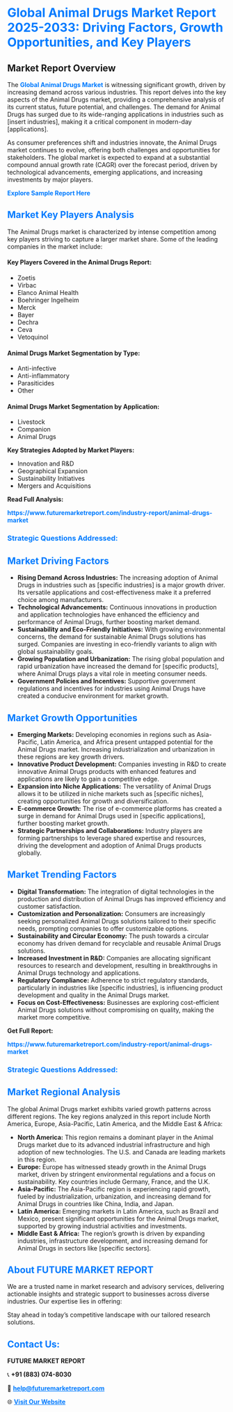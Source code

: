 <h1 style="color: #007BFF;">Global Animal Drugs Market Report 2025-2033: Driving Factors, Growth Opportunities, and Key Players</h1>

<section id="overview">
<h2>Market Report Overview</h2>
<p>The <a href="https://www.futuremarketreport.com/industry-report/animal-drugs-market" style="color: #007BFF; text-decoration: none;"><strong>Global Animal Drugs Market</strong></a> is witnessing significant growth, driven by increasing demand across various industries. This report delves into the key aspects of the Animal Drugs market, providing a comprehensive analysis of its current status, future potential, and challenges. The demand for Animal Drugs has surged due to its wide-ranging applications in industries such as [insert industries], making it a critical component in modern-day [applications].</p>
<p>As consumer preferences shift and industries innovate, the Animal Drugs market continues to evolve, offering both challenges and opportunities for stakeholders. The global market is expected to expand at a substantial compound annual growth rate (CAGR) over the forecast period, driven by technological advancements, emerging applications, and increasing investments by major players.</p>
</section>

<section id="overview">
<p><a href="https://www.futuremarketreport.com/request-sample/reportId=122591" style="color: #007BFF; text-decoration: none;"><strong>Explore Sample Report Here</strong></a></p>
</section>

<section id="key-players">
<h2 style="color: #007BFF;">Market Key Players Analysis</h2>
<p>The Animal Drugs market is characterized by intense competition among key players striving to capture a larger market share. Some of the leading companies in the market include:</p>
<h4>Key Players Covered in the Animal Drugs Report:</h4>
<ul><li>Zoetis</li><li>Virbac</li><li>Elanco Animal Health</li><li>Boehringer Ingelheim</li><li>Merck</li><li>Bayer</li><li>Dechra</li><li>Ceva</li><li>Vetoquinol</li></ul>
<h4>Animal Drugs Market Segmentation by Type:</h4>
<ul><li>Anti-infective</li><li>Anti-inflammatory</li><li>Parasiticides</li><li>Other</li></ul>

<h4>Animal Drugs Market Segmentation by Application:</h4>
<ul><li>Livestock</li><li>Companion</li><li>Animal Drugs</li></ul>
<p><strong>Key Strategies Adopted by Market Players:</strong></p>
<ul>
<li>Innovation and R&D</li>
<li>Geographical Expansion</li>
<li>Sustainability Initiatives</li>
<li>Mergers and Acquisitions</li>
</ul>
</section>

<section>
<p><strong>Read Full Analysis: </strong></p><a href="https://www.futuremarketreport.com/industry-report/animal-drugs-market" style="color: #007BFF; text-decoration: none;"><strong>https://www.futuremarketreport.com/industry-report/animal-drugs-market</strong></a>
<h3 style="color: #007BFF;">Strategic Questions Addressed:</h3>
</section>

<section id="driving-factors">
<h2 style="color: #007BFF;">Market Driving Factors</h2>
<ul>
<li><strong>Rising Demand Across Industries:</strong> The increasing adoption of Animal Drugs in industries such as [specific industries] is a major growth driver. Its versatile applications and cost-effectiveness make it a preferred choice among manufacturers.</li>
<li><strong>Technological Advancements:</strong> Continuous innovations in production and application technologies have enhanced the efficiency and performance of Animal Drugs, further boosting market demand.</li>
<li><strong>Sustainability and Eco-Friendly Initiatives:</strong> With growing environmental concerns, the demand for sustainable Animal Drugs solutions has surged. Companies are investing in eco-friendly variants to align with global sustainability goals.</li>
<li><strong>Growing Population and Urbanization:</strong> The rising global population and rapid urbanization have increased the demand for [specific products], where Animal Drugs plays a vital role in meeting consumer needs.</li>
<li><strong>Government Policies and Incentives:</strong> Supportive government regulations and incentives for industries using Animal Drugs have created a conducive environment for market growth.</li>
</ul>
</section>

<section id="growth-opportunities">
<h2 style="color: #007BFF;">Market Growth Opportunities</h2>
<ul>
<li><strong>Emerging Markets:</strong> Developing economies in regions such as Asia-Pacific, Latin America, and Africa present untapped potential for the Animal Drugs market. Increasing industrialization and urbanization in these regions are key growth drivers.</li>
<li><strong>Innovative Product Development:</strong> Companies investing in R&D to create innovative Animal Drugs products with enhanced features and applications are likely to gain a competitive edge.</li>
<li><strong>Expansion into Niche Applications:</strong> The versatility of Animal Drugs allows it to be utilized in niche markets such as [specific niches], creating opportunities for growth and diversification.</li>
<li><strong>E-commerce Growth:</strong> The rise of e-commerce platforms has created a surge in demand for Animal Drugs used in [specific applications], further boosting market growth.</li>
<li><strong>Strategic Partnerships and Collaborations:</strong> Industry players are forming partnerships to leverage shared expertise and resources, driving the development and adoption of Animal Drugs products globally.</li>
</ul>
</section>

<section id="trending-factors">
<h2 style="color: #007BFF;">Market Trending Factors</h2>
<ul>
<li><strong>Digital Transformation:</strong> The integration of digital technologies in the production and distribution of Animal Drugs has improved efficiency and customer satisfaction.</li>
<li><strong>Customization and Personalization:</strong> Consumers are increasingly seeking personalized Animal Drugs solutions tailored to their specific needs, prompting companies to offer customizable options.</li>
<li><strong>Sustainability and Circular Economy:</strong> The push towards a circular economy has driven demand for recyclable and reusable Animal Drugs solutions.</li>
<li><strong>Increased Investment in R&D:</strong> Companies are allocating significant resources to research and development, resulting in breakthroughs in Animal Drugs technology and applications.</li>
<li><strong>Regulatory Compliance:</strong> Adherence to strict regulatory standards, particularly in industries like [specific industries], is influencing product development and quality in the Animal Drugs market.</li>
<li><strong>Focus on Cost-Effectiveness:</strong> Businesses are exploring cost-efficient Animal Drugs solutions without compromising on quality, making the market more competitive.</li>
</ul>
</section>

<section>
<p><strong>Get Full Report: </strong></p><a href="https://www.futuremarketreport.com/industry-report/animal-drugs-market" style="color: #007BFF; text-decoration: none;"><strong>https://www.futuremarketreport.com/industry-report/animal-drugs-market</strong></a>
<h3 style="color: #007BFF;">Strategic Questions Addressed:</h3>
</section>


<section id="regional-analysis">
<h2 style="color: #007BFF;">Market Regional Analysis</h2>
<p>The global Animal Drugs market exhibits varied growth patterns across different regions. The key regions analyzed in this report include North America, Europe, Asia-Pacific, Latin America, and the Middle East & Africa:</p>
<ul>
<li><strong>North America:</strong> This region remains a dominant player in the Animal Drugs market due to its advanced industrial infrastructure and high adoption of new technologies. The U.S. and Canada are leading markets in this region.</li>
<li><strong>Europe:</strong> Europe has witnessed steady growth in the Animal Drugs market, driven by stringent environmental regulations and a focus on sustainability. Key countries include Germany, France, and the U.K.</li>
<li><strong>Asia-Pacific:</strong> The Asia-Pacific region is experiencing rapid growth, fueled by industrialization, urbanization, and increasing demand for Animal Drugs in countries like China, India, and Japan.</li>
<li><strong>Latin America:</strong> Emerging markets in Latin America, such as Brazil and Mexico, present significant opportunities for the Animal Drugs market, supported by growing industrial activities and investments.</li>
<li><strong>Middle East & Africa:</strong> The region’s growth is driven by expanding industries, infrastructure development, and increasing demand for Animal Drugs in sectors like [specific sectors].</li>
</ul>
</section>

<footer>
<h2 style="color: #007BFF;">About FUTURE MARKET REPORT</h2>
<p>We are a trusted name in market research and advisory services, delivering actionable insights and strategic support to businesses across diverse industries. Our expertise lies in offering:</p>

<p>Stay ahead in today’s competitive landscape with our tailored research solutions.</p>

<h2 style="color: #007BFF;">Contact Us:</h2>
<p><strong>FUTURE MARKET REPORT</strong></p>
<p>📞 <strong>+91 (883) 074-8030</strong></p>
<p>📧 <strong><a href="mailto:help@futuremarketreport.com" style="color: #007BFF;">help@futuremarketreport.com</a></strong></p>
<p>🌐 <strong><a href="https://www.futuremarketreport.com/" style="color: #007BFF;">Visit Our Website</a></strong></p>
</footer>